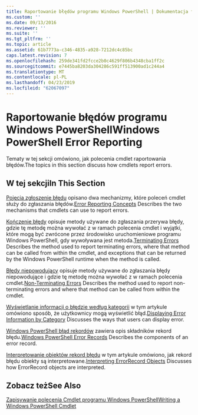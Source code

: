 ```yaml
---
title: Raportowanie błędów programu Windows PowerShell | Dokumentacja firmy Microsoft
ms.custom: ''
ms.date: 09/13/2016
ms.reviewer: ''
ms.suite: ''
ms.tgt_pltfrm: ''
ms.topic: article
ms.assetid: 61b7773a-c346-4835-a928-7212dc4c85bc
caps.latest.revision: 7
ms.openlocfilehash: 259de341fd2fcce2b0c4629f806b4348cba1ff2c
ms.sourcegitcommit: e7445ba8203da304286c591ff513900ad1c244a4
ms.translationtype: MT
ms.contentlocale: pl-PL
ms.lasthandoff: 04/23/2019
ms.locfileid: "62067097"
---
```

# <a name="windows-powershell-error-reporting"></a><span data-ttu-id="92453-102">Raportowanie błędów programu Windows PowerShell</span><span class="sxs-lookup"><span data-stu-id="92453-102">Windows PowerShell Error Reporting</span></span>

<span data-ttu-id="92453-103">Tematy w tej sekcji omówiono, jak polecenia cmdlet raportowania błędów.</span><span class="sxs-lookup"><span data-stu-id="92453-103">The topics in this section discuss how cmdlets report errors.</span></span>

## <a name="in-this-section"></a><span data-ttu-id="92453-104">W tej sekcji</span><span class="sxs-lookup"><span data-stu-id="92453-104">In This Section</span></span>

<span data-ttu-id="92453-105">[Pojęcia zgłoszenie błędu](./error-reporting-concepts.md) opisano dwa mechanizmy, które poleceń cmdlet służy do zgłaszania błędów.</span><span class="sxs-lookup"><span data-stu-id="92453-105">[Error Reporting Concepts](./error-reporting-concepts.md) Describes the two mechanisms that cmdlets can use to report errors.</span></span>

<span data-ttu-id="92453-106">[Kończenie błędy](./terminating-errors.md) opisuje metody używane do zgłaszania przerywa błędy, gdzie tę metodę można wywołać z w ramach polecenia cmdlet i wyjątki, które mogą być zwrócone przez środowisko uruchomieniowe programu Windows PowerShell, gdy wywoływana jest metoda.</span><span class="sxs-lookup"><span data-stu-id="92453-106">[Terminating Errors](./terminating-errors.md) Describes the method used to report terminating errors, where that method can be called from within the cmdlet, and exceptions that can be returned by the Windows PowerShell runtime when the method is called.</span></span>

<span data-ttu-id="92453-107">[Błędy niepowodujący](./non-terminating-errors.md) opisuje metody używane do zgłaszania błędy niepowodujące i gdzie tę metodę można wywołać z w ramach polecenia cmdlet.</span><span class="sxs-lookup"><span data-stu-id="92453-107">[Non-Terminating Errors](./non-terminating-errors.md) Describes the method used to report non-terminating errors and where that method can be called from within the cmdlet.</span></span>

<span data-ttu-id="92453-108">[Wyświetlanie informacji o błędzie według kategorii](./displaying-error-information.md) w tym artykule omówiono sposób, że użytkownicy mogą wyświetlić błąd.</span><span class="sxs-lookup"><span data-stu-id="92453-108">[Displaying Error Information by Category](./displaying-error-information.md) Discusses the ways that users can display error.</span></span>

<span data-ttu-id="92453-109">[Windows PowerShell błąd rekordów](./windows-powershell-error-records.md) zawiera opis składników rekord błędu.</span><span class="sxs-lookup"><span data-stu-id="92453-109">[Windows PowerShell Error Records](./windows-powershell-error-records.md) Describes the components of an error record.</span></span>

<span data-ttu-id="92453-110">[Interpretowanie obiektów rekord błędu](./interpreting-errorrecord-objects.md) w tym artykule omówiono, jak rekord błędu obiekty są interpretowane.</span><span class="sxs-lookup"><span data-stu-id="92453-110">[Interpreting ErrorRecord Objects](./interpreting-errorrecord-objects.md) Discusses how ErrorRecord objects are interpreted.</span></span>

## <a name="see-also"></a><span data-ttu-id="92453-111">Zobacz też</span><span class="sxs-lookup"><span data-stu-id="92453-111">See Also</span></span>

[<span data-ttu-id="92453-112">Zapisywanie polecenia Cmdlet programu Windows PowerShell</span><span class="sxs-lookup"><span data-stu-id="92453-112">Writing a Windows PowerShell Cmdlet</span></span>](./writing-a-windows-powershell-cmdlet.md)
